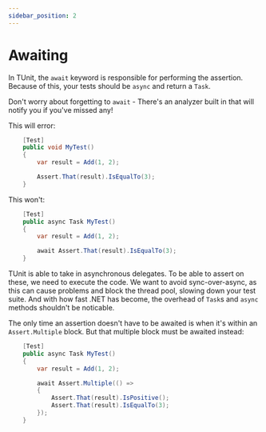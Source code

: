 ```yaml
---
sidebar_position: 2
---
```


# Awaiting

In TUnit, the `await` keyword is responsible for performing the assertion.
Because of this, your tests should be `async` and return a `Task`.

Don't worry about forgetting to `await` - There's an analyzer built in that will notify you if you've missed any!

This will error:

```csharp
    [Test]
    public void MyTest()
    {
        var result = Add(1, 2);

        Assert.That(result).IsEqualTo(3);
    }
```

This won't: 

```csharp
    [Test]
    public async Task MyTest()
    {
        var result = Add(1, 2);

        await Assert.That(result).IsEqualTo(3);
    }
```

TUnit is able to take in asynchronous delegates. To be able to assert on these, we need to execute the code. We want to avoid sync-over-async, as this can cause problems and block the thread pool, slowing down your test suite.
And with how fast .NET has become, the overhead of `Task`s and `async` methods shouldn't be noticable.

The only time an assertion doesn't have to be awaited is when it's within an `Assert.Multiple` block. But that multiple block must be awaited instead:

```csharp
    [Test]
    public async Task MyTest()
    {
        var result = Add(1, 2);

        await Assert.Multiple(() =>
        {
            Assert.That(result).IsPositive();
            Assert.That(result).IsEqualTo(3);
        });
    }
```